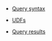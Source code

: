 * [Query syntax](https://github.com/alibaba/havenask/wiki/Query-Syntax-en)

* [UDFs](https://github.com/alibaba/havenask/wiki/Limits-en)

* [Query results](https://github.com/alibaba/havenask/wiki/Query-Results-en)
